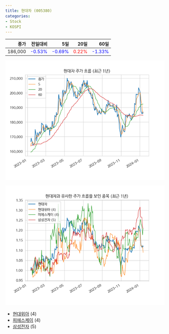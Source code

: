 ```yaml
---
title: 현대차 (005380)
categories:
- Stock
- KOSPI
---
```


|종가|전일대비|5일|20일|60일|
|---:|-------:|--:|---:|---:|
|186,000|<span style="color: blue">-0.53%</span>|<span style="color: blue">-0.69%</span>|<span style="color: red">0.22%</span>|<span style="color: blue">-1.33%</span>|


<!-- more -->

![005380](/assets/images/stock/005380.png)

![005380](/assets/images/stock/005380_sim.png)

- [현대위아](/011210/) (4)
- [피에스케이](/319660/) (4)
- [삼성전자](//005930/) (5)